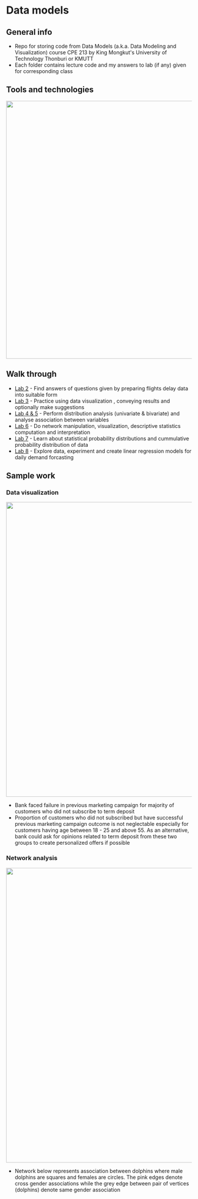# Data models

## General info
- Repo for storing code from Data Models (a.k.a. Data Modeling and Visualization) course CPE 213 by King Mongkut's University of Technology Thonburi 
or KMUTT
- Each folder contains lecture code and my answers to lab (if any) given for corresponding class
 
## Tools and technologies
<img width=700 src="https://user-images.githubusercontent.com/57994731/157254262-e59bc86c-dc00-4cdc-9a50-c33624ca3a0a.png" />

## Walk through
- [Lab 2](https://github.com/ppkgtmm/data-models/blob/main/L2%20-%20Data%20preparation/Exercise.ipynb) - Find answers of questions given by preparing flights delay data into suitable form
- [Lab 3](https://github.com/ppkgtmm/data-models/blob/main/L3%20-%20Data%20visualization/Exercise.ipynb) - Practice using data visualization , conveying results and optionally make suggestions
- [Lab 4 & 5](https://github.com/ppkgtmm/data-models/blob/main/L4-5%20-%20Distribution%20and%20association%20analysis/Exercise.ipynb) - Perform distribution analysis (univariate & bivariate) and analyse association between variables
- [Lab 6](https://github.com/ppkgtmm/data-models/blob/main/L6%20-%20Network%20analysis/Exercise.ipynb) - Do network manipulation, visualization, descriptive statistics computation and interpretation
- [Lab 7](https://github.com/ppkgtmm/data-models/blob/main/L7%20-%20Model%20statistical%20distribution/Exercise.ipynb) - Learn about statistical probability distributions and cummulative probability distribution of data
- [Lab 8](https://github.com/ppkgtmm/data-models/blob/main/L8%20-%20Linear%20regression/Exercise.ipynb) - Explore data, experiment and create linear regression models for daily demand forcasting

## Sample work
### Data visualization

 <img width=800 src="https://user-images.githubusercontent.com/57994731/157262994-3748696d-650b-4751-8c17-d7afee234dde.png" />

  - Bank faced failure in previous marketing campaign for majority of customers who did not subscribe to term deposit
  - Proportion of customers who did not subscribed but have successful previous marketing campaign outcome is not neglectable especially for customers having age between 18 - 25 and above 55. As an alternative, bank could ask for opinions related to term deposit from these two groups to create personalized offers if possible

### Network analysis

<img width=800 src="https://user-images.githubusercontent.com/57994731/157267857-64954e25-7916-4f47-9bd4-1b6f9ad3376d.png" />

 - Network below represents association between dolphins where male dolphins are squares and females are circles. The pink edges denote cross gender associations while the grey edge between pair of vertices (dolphins) denote same gender association
